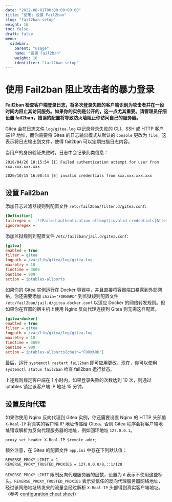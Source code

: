 ```yaml
---
date: "2022-08-01T00:00:00+00:00"
title: "使用: 设置 Fail2ban"
slug: "fail2ban-setup"
weight: 16
toc: false
draft: false
menu:
  sidebar:
    parent: "usage"
    name: "设置 Fail2ban"
    weight: 16
    identifier: "fail2ban-setup"
---
```


# 使用 Fail2ban 阻止攻击者的暴力登录

**Fail2ban 检查客户端登录日志，将多次登录失败的客户端识别为攻击者并在一段时间内阻止其访问服务。如果你的实例是公开的，这一点尤其重要。请管理员仔细设置 fail2ban，错误的配置将导致防火墙阻止你访问自己的服务器。**

Gitea 会在日志文件 `log/gitea.log` 中记录登录失败的 CLI、SSH 或 HTTP 客户端 IP 地址，而你需要将 Gitea 的日志输出模式从默认的 `console` 更改为 `file`。这表示将日志输出到文件，使得 fail2ban 可以定期扫描日志内容。


当用户的身份验证失败时，日志中会记录此类信息：

```log
2018/04/26 18:15:54 [I] Failed authentication attempt for user from xxx.xxx.xxx.xxx
```

```log
2020/10/15 16:08:44 [E] invalid credentials from xxx.xxx.xxx.xxx
```

## 设置 Fail2ban

添加日志过滤器规则到配置文件 `/etc/fail2ban/filter.d/gitea.conf`:

```ini
[Definition]
failregex =  .*(Failed authentication attempt|invalid credentials|Attempted access of unknown user).* from <HOST>
ignoreregex =
```

添加监狱规则到配置文件 `/etc/fail2ban/jail.d/gitea.conf`:

```ini
[gitea]
enabled = true
filter = gitea
logpath = /var/lib/gitea/log/gitea.log
maxretry = 10
findtime = 3600
bantime = 900
action = iptables-allports
```

如果你的 Gitea 实例运行在 Docker 容器中，并且直接将容器端口暴露到外部网络，你还需要添加 `chain="FORWARD"` 到监狱规则配置文件 `/etc/fail2ban/jail.d/gitea-docker.conf` 以适应 Docker 的网络转发规则。但如果你在容器的宿主机上使用 Nginx 反向代理连接到 Gitea 则无需这样配置。

```ini
[gitea-docker]
enabled = true
filter = gitea
logpath = /var/lib/gitea/log/gitea.log
maxretry = 10
findtime = 3600
bantime = 900
action = iptables-allports[chain="FORWARD"]
```

最后，运行 `systemctl restart fail2ban` 即可应用更改。现在，你可以使用 `systemctl status fail2ban` 检查 fail2ban 运行状态。

上述规则规定客户端在 1 小时内，如果登录失败的次数达到 10 次，则通过 iptables 锁定该客户端 IP 地址 15 分钟。

## 设置反向代理

如果你使用 Nginx 反向代理到 Gitea 实例，你还需要设置 Nginx 的 HTTP 头部值 `X-Real-IP` 将真实的客户端 IP 地址传递给 Gitea。否则 Gitea 程序会将客户端地址错误解析为反向代理服务器的地址，例如回环地址 `127.0.0.1`。

```
proxy_set_header X-Real-IP $remote_addr;
```

额外注意，在 Gitea 的配置文件 `app.ini` 中存在下列默认值：

```
REVERSE_PROXY_LIMIT = 1
REVERSE_PROXY_TRUSTED_PROXIES = 127.0.0.0/8,::1/128
```

`REVERSE_PROXY_LIMIT` 限制反向代理服务器的层数，设置为 `0` 表示不使用这些标头。`REVERSE_PROXY_TRUSTED_PROXIES` 表示受信任的反向代理服务器网络地址，经过该网络地址转发来的流量会经过解析 `X-Real-IP` 头部得到真实客户端地址。（参考 [configuration cheat sheet](https://docs.gitea.io/en-us/config-cheat-sheet/#security-security)）